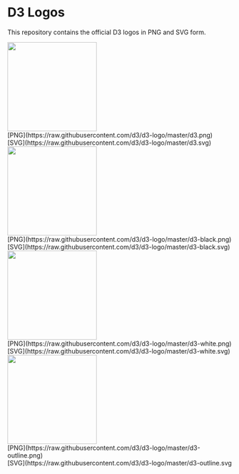 # D3 Logos

This repository contains the official D3 logos in PNG and SVG form.

<img src="https://raw.githubusercontent.com/d3/d3-logo/master/d3.png" width="200" height="200">
<br>[PNG](https://raw.githubusercontent.com/d3/d3-logo/master/d3.png)
<br>[SVG](https://raw.githubusercontent.com/d3/d3-logo/master/d3.svg)

<img src="https://raw.githubusercontent.com/d3/d3-logo/master/d3-black.png" width="200" height="200">
<br>[PNG](https://raw.githubusercontent.com/d3/d3-logo/master/d3-black.png)
<br>[SVG](https://raw.githubusercontent.com/d3/d3-logo/master/d3-black.svg)

<img src="https://raw.githubusercontent.com/d3/d3-logo/master/d3-white.png" width="200" height="200">
<br>[PNG](https://raw.githubusercontent.com/d3/d3-logo/master/d3-white.png)
<br>[SVG](https://raw.githubusercontent.com/d3/d3-logo/master/d3-white.svg)

<img src="https://raw.githubusercontent.com/d3/d3-logo/master/d3-outline.png" width="200" height="200">
<br>[PNG](https://raw.githubusercontent.com/d3/d3-logo/master/d3-outline.png)
<br>[SVG](https://raw.githubusercontent.com/d3/d3-logo/master/d3-outline.svg
